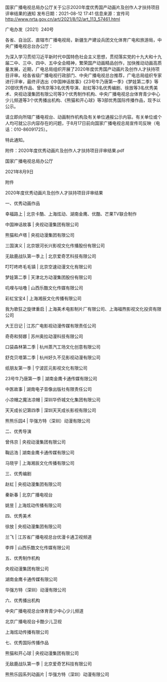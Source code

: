 国家广播电视总局办公厅关于公示2020年度优秀国产动画片及创作人才扶持项目评审结果的通知
发布日期：2021-08-12 17:41 	信息来源：宣传司 	 
http://www.nrta.gov.cn/art/2021/8/12/art_113_57461.html

广电办发〔2021〕240号


各省、自治区、直辖市广播电视局，新疆生产建设兵团文化体育广电和旅游局，中央广播电视总台办公厅：

为深入学习贯彻习近平新时代中国特色社会主义思想，贯彻落实党的十九大和十九届二中、三中、四中、五中全会精神，繁荣国产动画精品创作，加快推动动画高质量发展，近期，广电总局组织开展了2020年度优秀国产动画片及创作人才扶持项目评审。经各省级广播电视行政部门、中央广播电视总台推荐，广电总局组织专家进行评审，最终评选出《中国神话故事》《23号牛乃唐第一季》《梦娃第二季》等20部优秀作品、曾伟京等3名优秀导演、赵虹等3名优秀编剧、徐放等3名优秀美术、央视动漫集团有限公司等3个优秀制作机构、中央广播电视总台体育青少中心少儿频道等3个优秀播出机构、《熊猫和开心球》等3部优秀国际传播作品，现予以公示。

请立即向所辖广播电视台、动画制作机构及有关单位通报公示内容。有关单位或个人均可就公示内容存在的问题，于8月17日前向国家广播电视总局宣传司反映（电话：010-86091725）。

特此通知。


附件：2020年度优秀动画片及创作人才扶持项目评审结果.pdf



国家广播电视总局办公厅       

2021年8月9日               



附件

2020年度优秀动画片及创作人才扶持项目评审结果

一、优秀动画作品

幸福路上 | 北京卡酷、上海炫动、湖南金鹰、优酷、芒果TV联合制作

中国神话故事 | 央视动漫集团有限公司

熊猫和卢塔 | 央视动漫集团有限公司

三国演义 | 北京银河长兴影视文化传播股份有限公司

无敌鹿战队第一季上 | 北京爱奇艺科技有限公司

叮叮咚咚毛毛镇 | 北京空速动漫文化有限公司

梦娃第二季 | 天津北方动漫集团股份有限公司

叽哩与咕噜 | 山西乐酷文化传媒有限公司

彩虹宝宝4 | 上海湘辰文化传播有限公司

我为歌狂之旋律重启 | 上海美术电影制片厂有限公司、上海福煦影视文化投资有限公司

大王日记 | 江苏广电影视动漫传媒有限责任公司

奇奇和努娜 | 苏州奥拉动漫科技有限公司

口袋森林第二季 | 杭州蒸汽工场文化创意有限公司

舒克贝塔第二季 | 杭州好久不见影视动漫有限公司

纸朋友第一季 | 宁波匠元影视文化有限公司

23号牛乃唐第一季 | 湖南金鹰卡通传媒有限公司

中医故事 | 湖南电子音像出版社有限责任公司

小凉帽之魔法凉帽 | 深圳华侨城文化集团有限公司

天天成长记第四季 | 深圳天天成长影视有限公司

熊熊乐园4 | 华强方特（深圳）动漫有限公司

二、优秀导演

曾伟京 | 央视动漫集团有限公司

鞠远浩 | 湖南金鹰卡通传媒有限公司

马晓宇 | 上海湘辰文化传播有限公司

三、优秀编剧

赵虹 | 央视动漫集团有限公司

秦新春 | 北京广播电视台

姚昱 | 上海炫动传播有限公司

四、优秀美术

徐放 | 央视动漫集团有限公司

兰飞 | 江苏省广播电视总台优漫卡通卫视频道

李烨 | 山西乐酷文化传媒有限公司

五、优秀制作机构

央视动漫集团有限公司

湖南金鹰卡通传媒有限公司

华强方特（深圳）动漫有限公司

六、优秀播出机构

中央广播电视总台体育青少中心少儿频道

北京广播电视台卡酷少儿卫视

上海炫动传播有限公司

七、优秀国际传播作品

熊猫和开心球 | 央视动漫集团有限公司

无敌鹿战队第一季 | 北京爱奇艺科技有限公司

熊熊乐园系列动画片 | 华强方特（深圳）动漫有限公司


